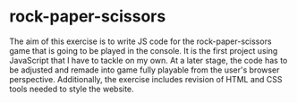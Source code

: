 # rock-paper-scissors
The aim of this exercise is to write JS code for the rock-paper-scissors game that is going to be played in the console. It is the first project using JavaScript that I have to tackle on my own.
At a later stage, the code has to be adjusted and remade into game fully playable from the user's browser perspective. Additionally, the exercise includes revision of HTML and CSS tools needed to style the website.
